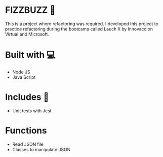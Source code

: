 # FIZZBUZZ 🚀
This is a project where refactoring was required. I developed this project to practice refactoring during the bootcamp called Lauch X by Innovaccion Virtual and Microsoft.

# Built with 💻
 - Node JS
 - Java Script

# Includes 🤖
 - Unit tests with Jest 

# Functions
 - Read JSON file
 - Classes to manipulate JSON